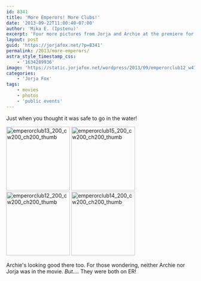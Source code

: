 ```yaml
---
id: 8341
title: 'More Emperors! More Clubs!'
date: '2013-09-22T11:00:40-07:00'
author: 'Mika E. (Ipstenu)'
excerpt: 'Four more pictures from Jorja and Archie at the premiere for "The Emperors'' Club"'
layout: post
guid: 'https://jorjafox.net/?p=8341'
permalink: /2013/more-emperors/
astra_style_timestamp_css:
    - '1634289936'
image: 'https://static.jorjafox.net/wordpress/2013/09/emperorclub12_w475_h580.jpg'
categories:
    - 'Jorja Fox'
tags:
    - movies
    - photos
    - 'public events'
---
```


Just when you thought it was safe to go in the water!

<a href="https://jorjafox.net/gallery/pub/premieres/20020000-emperors/emperorclub13.jpg"><img class="alignnone size-full wp-image-8344" alt="emperorclub13_200_cw200_ch200_thumb" src="//static.jorjafox.net/wordpress/2013/09/emperorclub13_200_cw200_ch200_thumb.jpg" width="170" height="170" /></a> <a href="https://jorjafox.net/gallery/pub/premieres/20020000-emperors/emperorclub15.jpg"><img class="alignnone size-full wp-image-8346" alt="emperorclub15_200_cw200_ch200_thumb" src="//static.jorjafox.net/wordpress/2013/09/emperorclub15_200_cw200_ch200_thumb.jpg" width="170" height="170" /></a> <a href="https://jorjafox.net/gallery/pub/premieres/20020000-emperors/emperorclub12.jpg"><img class="alignnone size-full wp-image-8343" alt="emperorclub12_200_cw200_ch200_thumb" src="//static.jorjafox.net/wordpress/2013/09/emperorclub12_200_cw200_ch200_thumb.jpg" width="170" height="170" /></a> <a href="https://jorjafox.net/gallery/pub/premieres/20020000-emperors/emperorclub14.jpg"><img class="alignnone size-full wp-image-8345" alt="emperorclub14_200_cw200_ch200_thumb" src="//static.jorjafox.net/wordpress/2013/09/emperorclub14_200_cw200_ch200_thumb.jpg" width="170" height="170" /></a>

Archie's looking good there too. For those wondering, neither Archie nor Jorja was in the movie. _But_.... They were both on ER!
